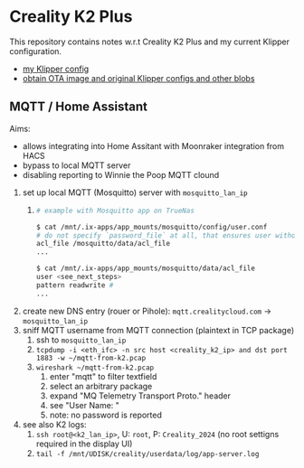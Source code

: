 # Creality K2 Plus

This repository contains notes w.r.t Creality K2 Plus and my current Klipper configuration.

- [my Klipper config](./klipper-config/)
- [obtain OTA image and original Klipper configs and other blobs](upgrade-img/)

## MQTT / Home Assistant

Aims:
- allows integrating into Home Assitant with Moonraker integration from HACS
- bypass to local MQTT server
- disabling reporting to Winnie the Poop MQTT clound

1. set up local MQTT (Mosquitto) server with `mosquitto_lan_ip`
   1. ```bash
      # example with Mosquitto app on TrueNas
      
      $ cat /mnt/.ix-apps/app_mounts/mosquitto/config/user.conf
      # do not specify `password_file` at all, that ensures user without password is allowed
      acl_file /mosquitto/data/acl_file
      ...

      $ cat /mnt/.ix-apps/app_mounts/mosquitto/data/acl_file
      user <see_next_steps>
      pattern readwrite #
      ...
      ```     
3. create new DNS entry (rouer or Pihole): `mqtt.crealitycloud.com` -> `mosquitto_lan_ip` 
4. sniff MQTT username from MQTT connection (plaintext in TCP package)
   1. ssh to `mosquitto_lan_ip`
   2. `tcpdump -i <eth_ifc> -n src host <creality_k2_ip> and dst port 1883 -w ~/mqtt-from-k2.pcap`
   3. `wireshark ~/mqtt-from-k2.pcap`
      1. enter "mqtt" to filter textfield
      2. select an arbitrary package
      3. expand "MQ Telemetry Transport Proto." header
      4. see "User Name: <xxxx>"
      5. note: no password is reported
5. see also K2 logs:
   1. `ssh root@<k2_lan_ip>`, U: `root`, P: `Creality_2024` (no root settigns required in the display UI)
   2. `tail -f /mnt/UDISK/creality/userdata/log/app-server.log`


